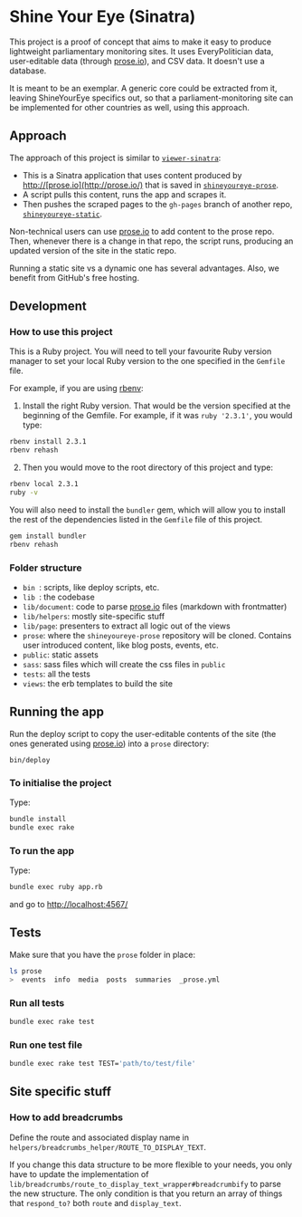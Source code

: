 # Shine Your Eye (Sinatra)

This project is a proof of concept that aims to make it easy to produce
lightweight parliamentary monitoring sites. It uses EveryPolitician data,
user-editable data (through [prose.io](http://prose.io/)), and CSV data.
It doesn't use a database.

It is meant to be an exemplar. A generic core could be extracted from it,
leaving ShineYourEye specifics out, so that a parliament-monitoring site can be
implemented for other countries as well, using this approach.

## Approach

The approach of this project is similar to
[`viewer-sinatra`](https://github.com/everypolitician/viewer-sinatra):

* This is a Sinatra application that uses content produced by
<http://[prose.io](http://prose.io/)> that is saved in
[`shineyoureye-prose`](https://github.com/theyworkforyou/shineyoureye-prose).
* A script pulls this content, runs the app and scrapes it.
* Then pushes the scraped pages to the `gh-pages` branch of another repo,
[`shineyoureye-static`](https://github.com/theyworkforyou/shineyoureye-static).

Non-technical users can use [prose.io](http://prose.io/) to add content to the
prose repo. Then, whenever there is a change in that repo, the script runs,
producing an updated version of the site in the static repo.

Running a static site vs a dynamic one has several advantages. Also, we benefit
from GitHub's free hosting.


## Development


### How to use this project

This is a Ruby project.
You will need to tell your favourite Ruby version manager to set your local Ruby
 version to the one specified in the `Gemfile` file.

For example, if you are using
[rbenv](https://cbednarski.com/articles/installing-ruby/):

1. Install the right Ruby version. That would be the version specified at the
beginning of the Gemfile. For example, if it was `ruby '2.3.1'`, you would type:
```bash
rbenv install 2.3.1
rbenv rehash
```
2. Then you would move to the root directory of this project and type:
```bash
rbenv local 2.3.1
ruby -v
```

You will also need to install the `bundler` gem, which will allow you to install
 the rest of the dependencies listed in the `Gemfile` file of this project.

```bash
gem install bundler
rbenv rehash
```


### Folder structure

* `bin `: scripts, like deploy scripts, etc.
* `lib `: the codebase
* `lib/document`: code to parse [prose.io](http://prose.io/) files (markdown
  with frontmatter)
* `lib/helpers`: mostly site-specific stuff
* `lib/page`: presenters to extract all logic out of the views
* `prose`: where the `shineyoureye-prose` repository will be cloned. Contains
user introduced content, like blog posts, events, etc.
* `public`: static assets
* `sass`: sass files which will create the css files in `public`
* `tests`: all the tests
* `views`: the erb templates to build the site


## Running the app

Run the deploy script to copy the user-editable contents of the site (the ones
  generated using [prose.io](http://prose.io/)) into a `prose` directory:

```
bin/deploy
```

### To initialise the project

Type:

```bash
bundle install
bundle exec rake
```

### To run the app

Type:

```bash
bundle exec ruby app.rb
```

and go to <http://localhost:4567/>


## Tests

Make sure that you have the `prose` folder in place:

```bash
ls prose
>  events  info  media  posts  summaries  _prose.yml
```

### Run all tests

```bash
bundle exec rake test
```

### Run one test file

```bash
bundle exec rake test TEST='path/to/test/file'
```

## Site specific stuff

### How to add breadcrumbs

Define the route and associated display name in
`helpers/breadcrumbs_helper/ROUTE_TO_DISPLAY_TEXT`.

If you change this data structure to be more flexible to your needs, you only
have to update the implementation of
`lib/breadcrumbs/route_to_display_text_wrapper#breadcrumbify` to parse the new
structure. The only condition is that you return an array of things that
`respond_to?` both `route` and `display_text`.
